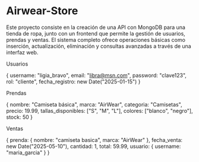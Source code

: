 ﻿# Airwear-Store

Este proyecto consiste en la creación de una API con MongoDB para una tienda de ropa, junto con un frontend que permite la gestión de usuarios, prendas y ventas. El sistema completo ofrece operaciones básicas como inserción, actualización, eliminación y consultas avanzadas a través de una interfaz web.

Usuarios

{
  username: "ligia_bravo",
  email: "libra@msn.com",
  password: "clave123",
  rol: "cliente",
  fecha_registro: new Date("2025-01-15")
}

Prendas

{
  nombre: "Camiseta básica",
  marca: "AirWear",
  categoria: "Camisetas",
  precio: 19.99,
  tallas_disponibles: ["S", "M", "L"],
  colores: ["blanco", "negro"],
  stock: 50
}

Ventas

{
  prenda: { 
    nombre: "camiseta basica",
    marca: "AirWear"
  },
  fecha_venta: new Date("2025-05-10"),
  cantidad: 1,
  total: 59.99,
  usuario: { username: "maria_garcia" }
}
